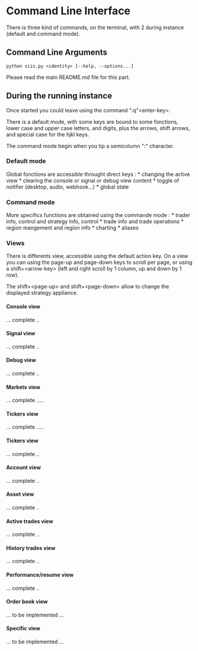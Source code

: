 # Command Line Interface #

There is three kind of commands, on the terminal, with 2 during instance (default and command mode).

## Command Line Arguments ##

```
python siis.py <identity> [--help, --options...]
```

Please read the main README.md file for this part.

## During the running instance ##

Once started you could leave using the command ":q"\<enter-key>.

There is a default mode, with some keys are bound to some fonctions, lower case and upper case letters, and digits,
plus the arrows, shift arrows, and special case for the hjkl keys.

The command mode begin when you tip a semicolumn ":" character.

### Default mode ###

Global fonctions are accessible throught direct keys :
	* changing the active view
	* clearing the console or signal or debug view content
	* toggle of notifier (desktop, audio, webhook...)
	* global state

### Command mode ###

More specifics functions are obtained using the commande mode :
	* trader info, control and strategy info, control
	* trade info and trade operations
	* region mangement and region info
	* charting
	* aliases

### Views ###

There is differents view, accessible using the default action key.
On a view you can using the page-up and page-down keys to scroll per page,
or using a shift+\<arrow-key> (left and right scroll by  1 column, up and down by 1 row).

The shift+\<page-up> and shift+\<page-down> allow to change the displayed strategy appliance.

#### Console view ####

... complete ..

#### Signal view ####

... complete ..

#### Debug view ####

... complete ..

#### Markets view ####

... complete .....

#### Tickers view ####

... complete .....

#### Tickers view ####

... complete ..

#### Account view ####

... complete ..

#### Asset view ####

... complete ..

#### Active trades view ####

... complete ..

#### History trades view ####

... complete ..

#### Performance/resume view ####

... complete ..

#### Order book view ####

... to be implemented ...

#### Specific view ####

... to be implemented ...
